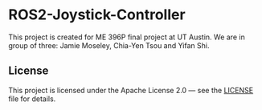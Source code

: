 # ROS2-Joystick-Controller
This project is created for ME 396P final project at UT Austin. We are in group of three: Jamie Moseley, Chia-Yen Tsou and Yifan Shi. 
## License
This project is licensed under the Apache License 2.0 — see the [LICENSE](./LICENSE) file for details.
